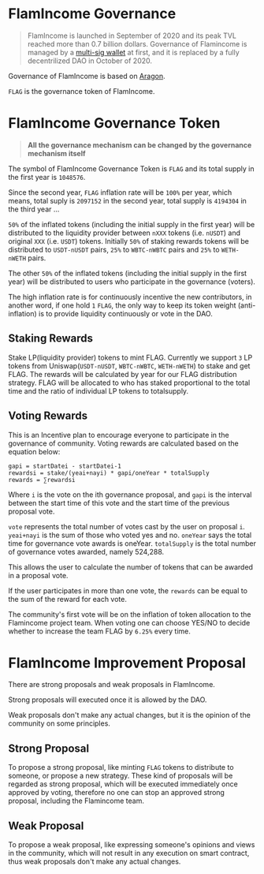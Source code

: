 # FlamIncome Governance

> FlamIncome is launched in September of 2020 and its peak TVL reached more than 0.7 billion dollars.
> Governance of Flamincome is managed by a [multi-sig wallet](https://etherscan.io/address/0x9832a79C563d31ether403409C41f92C51b824435cdB0) at first, and it is replaced by a fully decentrilized DAO in October of 2020.

Governance of FlamIncome is based on [Aragon](https://aragon.org).

`FLAG` is the governance token of FlamIncome.

# FlamIncome Governance Token

> **All the governance mechanism can be changed by the governance mechanism itself**

The symbol of FlamIncome Governance Token is `FLAG` and its total supply in the first year is `1048576`.

Since the second year, `FLAG` inflation rate will be `100%` per year, which means, total suply is `2097152` in the second year, total supply is `4194304` in the third year ...

`50%` of the inflated tokens (including the initial supply in the first year) will be distributed to the liquidity provider between `nXXX` tokens (i.e. `nUSDT`) and original `XXX` (i.e. `USDT`) tokens. Initially `50%` of staking rewards tokens will be distributed to `USDT-nUSDT` pairs, `25%` to `WBTC-nWBTC` pairs and `25%` to `WETH-nWETH` pairs.  

The other `50%` of the inflated tokens (including the initial supply in the first year) will be distributed to users who participate in the governance (voters).

The high inflation rate is for continuously incentive the new contributors, in another word, if one hold `1` `FLAG`, the only way to keep its token weight (anti-inflation) is to provide liquidity continuously or vote in the DAO.

## Staking Rewards
Stake LP(liquidity provider) tokens to mint FLAG. 
Currently we support `3` LP tokens from Uniswap(`USDT-nUSDT`, `WBTC-nWBTC`, `WETH-nWETH`)  to stake and get FLAG. The rewards will be calculated by year for our FLAG distribution strategy. FLAG will be allocated to who has staked proportional to the total time and the ratio of individual LP tokens to totalsupply.

## Voting Rewards
This is an Incentive plan to encourage everyone to participate in the governance of community.
Voting rewards are calculated based on the equation below:
```
gapi = startDatei - startDatei-1 
rewardsi = stake/(yeai+nayi) * gapi/oneYear * totalSupply
rewards = ∑rewardsi
```

Where `i` is the vote on the ith governance proposal, and `gapi` is the interval between the start time of this vote and the start time of the previous proposal vote.

`vote` represents the total number of votes cast by the user on proposal `i`. `yeai+nayi` is the sum of those who voted yes and no. `oneYear` says the total time for governance vote awards is oneYear. `totalSupply` is the total number of governance votes awarded, namely 524,288.

This allows the user to calculate the number of tokens that can be awarded in a proposal vote.

If the user participates in more than one vote, the `rewards` can be equal to the sum of the reward for each vote.

The community's first vote will be on the inflation of token allocation to the Flamincome project team. When voting one can choose YES/NO to decide whether to increase the team FLAG by `6.25%` every time.

# FlamIncome Improvement Proposal

There are strong proposals and weak proposals in FlamIncome.

Strong proposals will executed once it is allowed by the DAO.

Weak proposals don't make any actual changes, but it is the opinion of the community on some principles.

## Strong Proposal

To propose a strong proposal, like minting `FLAG` tokens to distribute to someone, or propose a new strategy. These kind of proposals will be regarded as strong proposal, which will be executed immediately once approved by voting, therefore no one can stop an approved strong proposal, including the Flamincome team.

## Weak Proposal

To propose a weak proposal, like expressing someone's opinions and views in the community, which will not result in any execution on smart contract, thus weak proposals don't make any actual changes.

